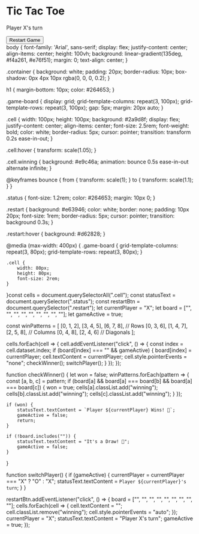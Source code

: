 <!DOCTYPE html>
<html lang="en">
<head>
    <meta charset="UTF-8">
    <meta name="viewport" content="width=device-width, initial-scale=1.0">
    <title>Tic Tac Toe</title>
    <link rel="stylesheet" href="styles.css">
</head>
<body>
    <div class="container">
        <h1>Tic Tac Toe</h1>
        <div class="game-board">
            <div class="cell" data-index="0"></div>
            <div class="cell" data-index="1"></div>
            <div class="cell" data-index="2"></div>
            <div class="cell" data-index="3"></div>
            <div class="cell" data-index="4"></div>
            <div class="cell" data-index="5"></div>
            <div class="cell" data-index="6"></div>
            <div class="cell" data-index="7"></div>
            <div class="cell" data-index="8"></div>
        </div>
        <p class="status">Player X's turn</p>
        <button class="restart">Restart Game</button>
    </div>
    <script src="script.js"></script>
</body>
</html>body {
    font-family: 'Arial', sans-serif;
    display: flex;
    justify-content: center;
    align-items: center;
    height: 100vh;
    background: linear-gradient(135deg, #f4a261, #e76f51);
    margin: 0;
    text-align: center;
}

.container {
    background: white;
    padding: 20px;
    border-radius: 10px;
    box-shadow: 0px 4px 10px rgba(0, 0, 0, 0.2);
}

h1 {
    margin-bottom: 10px;
    color: #264653;
}

.game-board {
    display: grid;
    grid-template-columns: repeat(3, 100px);
    grid-template-rows: repeat(3, 100px);
    gap: 5px;
    margin: 20px auto;
}

.cell {
    width: 100px;
    height: 100px;
    background: #2a9d8f;
    display: flex;
    justify-content: center;
    align-items: center;
    font-size: 2.5rem;
    font-weight: bold;
    color: white;
    border-radius: 5px;
    cursor: pointer;
    transition: transform 0.2s ease-in-out;
}

.cell:hover {
    transform: scale(1.05);
}

.cell.winning {
    background: #e9c46a;
    animation: bounce 0.5s ease-in-out alternate infinite;
}

@keyframes bounce {
    from { transform: scale(1); }
    to { transform: scale(1.1); }
}

.status {
    font-size: 1.2rem;
    color: #264653;
    margin: 10px 0;
}

.restart {
    background: #e63946;
    color: white;
    border: none;
    padding: 10px 20px;
    font-size: 1rem;
    border-radius: 5px;
    cursor: pointer;
    transition: background 0.3s;
}

.restart:hover {
    background: #d62828;
}

@media (max-width: 400px) {
    .game-board {
        grid-template-columns: repeat(3, 80px);
        grid-template-rows: repeat(3, 80px);
    }

    .cell {
        width: 80px;
        height: 80px;
        font-size: 2rem;
    }
}const cells = document.querySelectorAll(".cell");
const statusText = document.querySelector(".status");
const restartBtn = document.querySelector(".restart");
let currentPlayer = "X";
let board = ["", "", "", "", "", "", "", "", ""];
let gameActive = true;

const winPatterns = [
    [0, 1, 2], [3, 4, 5], [6, 7, 8], // Rows
    [0, 3, 6], [1, 4, 7], [2, 5, 8], // Columns
    [0, 4, 8], [2, 4, 6]  // Diagonals
];

cells.forEach(cell => {
    cell.addEventListener("click", () => {
        const index = cell.dataset.index;
        if (board[index] === "" && gameActive) {
            board[index] = currentPlayer;
            cell.textContent = currentPlayer;
            cell.style.pointerEvents = "none";
            checkWinner();
            switchPlayer();
        }
    });
});

function checkWinner() {
    let won = false;
    winPatterns.forEach(pattern => {
        const [a, b, c] = pattern;
        if (board[a] && board[a] === board[b] && board[a] === board[c]) {
            won = true;
            cells[a].classList.add("winning");
            cells[b].classList.add("winning");
            cells[c].classList.add("winning");
        }
    });

    if (won) {
        statusText.textContent = `Player ${currentPlayer} Wins! 🎉`;
        gameActive = false;
        return;
    }

    if (!board.includes("")) {
        statusText.textContent = "It's a Draw! 🤝";
        gameActive = false;
    }
}

function switchPlayer() {
    if (gameActive) {
        currentPlayer = currentPlayer === "X" ? "O" : "X";
        statusText.textContent = `Player ${currentPlayer}'s turn`;
    }
}

restartBtn.addEventListener("click", () => {
    board = ["", "", "", "", "", "", "", "", ""];
    cells.forEach(cell => {
        cell.textContent = "";
        cell.classList.remove("winning");
        cell.style.pointerEvents = "auto";
    });
    currentPlayer = "X";
    statusText.textContent = "Player X's turn";
    gameActive = true;
});
